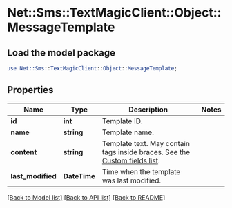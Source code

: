 # Net::Sms::TextMagicClient::Object::MessageTemplate

## Load the model package
```perl
use Net::Sms::TextMagicClient::Object::MessageTemplate;
```

## Properties
Name | Type | Description | Notes
------------ | ------------- | ------------- | -------------
**id** | **int** | Template ID. | 
**name** | **string** | Template name. | 
**content** | **string** | Template text. May contain tags inside braces. See the [Custom fields list](http://docs.textmagictesting.com/#section/Custom-fields-list-(Merge-tags)). | 
**last_modified** | **DateTime** | Time when the template was last modified. | 

[[Back to Model list]](../README.md#documentation-for-models) [[Back to API list]](../README.md#documentation-for-api-endpoints) [[Back to README]](../README.md)



